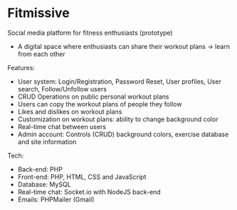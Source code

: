 # Fitmissive
Social media platform for fitness enthusiasts (prototype)

* A digital space where enthusiasts can share their workout plans -> learn from each other

Features:
* User system: Login/Registration, Password Reset, User profiles, User search, Follow/Unfollow users
* CRUD Operations on public personal workout plans
* Users can copy the workout plans of people they follow
* Likes and dislikes on workout plans
* Customization on workout plans: ability to change background color
* Real-time chat between users
* Admin account: Controls (CRUD) background colors, exercise database and site information


Tech:
* Back-end: PHP
* Front-end: PHP, HTML, CSS and JavaScript
* Database: MySQL
* Real-time chat: Socket.io with NodeJS back-end
* Emails: PHPMailer (Gmail)
